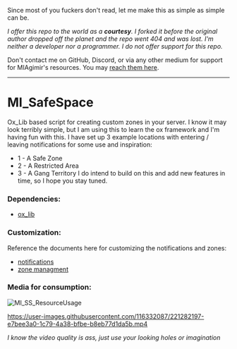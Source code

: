 Since most of you fuckers don't read, let me make this as simple as simple can be.

*I offer this repo to the world as a **courtesy**. I forked it before the original author dropped off the planet and the repo went 404 and was lost. I'm neither a developer nor a programmer. I do not offer support for this repo.*

Don't contact me on GitHub, Discord, or via any other medium for support for MIAgimir's resources. You may [reach them here](https://github.com/Mesa-Indigo).

---

# MI_SafeSpace
Ox_Lib based script for creating custom zones in your server. I know it may look terribly simple, but I am using this to learn the ox framework and I'm having fun with this. I have set up 3 example locations with entering / leaving notifications for some use and inspiration:
* 1 - A Safe Zone
* 2 - A Restricted Area
* 3 - A Gang Territory
I do intend to build on this and add new features in time, so I hope you stay tuned.

### Dependencies:
* [ox_lib](https://github.com/overextended/ox_lib)

### Customization:
Reference the documents here for customizing the notifications and zones:
* [notifications](https://overextended.github.io/docs/ox_lib/Interface/Client/notify/#libnotify)
* [zone managment](https://overextended.github.io/docs/ox_lib/Zones/Client)

### Media for consumption:
![MI_SS_ResourceUsage](https://user-images.githubusercontent.com/116332087/221282217-b66f200c-f27b-4a30-b0aa-03a23a9e724a.png)


https://user-images.githubusercontent.com/116332087/221282197-e7bee3a0-1c79-4a38-bfbe-b8eb77d1da5b.mp4

*I know the video quality is ass, just use your looking holes or imagination*
